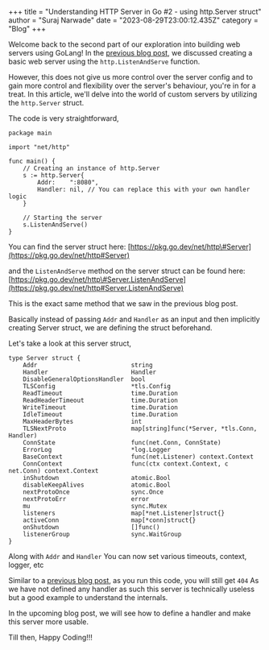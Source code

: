 +++
title = "Understanding HTTP Server in Go #2 - using http.Server struct"
author = "Suraj Narwade"
date = "2023-08-29T23:00:12.435Z"
category = "Blog"
+++

Welcome back to the second part of our exploration into building web servers using GoLang! In the [previous blog post](https://surajincloud.com/understanding-http-server-in-go-basic), we discussed creating a basic web server using the `http.ListenAndServe` function.


However, this does not give us more control over the server config and to gain more control and flexibility over the server's behaviour, you're in for a treat. In this article, we'll delve into the world of custom servers by utilizing the `http.Server` struct.


The code is very straightforward,



```
package main

import "net/http"

func main() {
    // Creating an instance of http.Server
    s := http.Server{
        Addr:    ":8080",
        Handler: nil, // You can replace this with your own handler logic
    }

    // Starting the server
    s.ListenAndServe()
}

```

You can find the server struct here: [https://pkg.go.dev/net/http\#Server](https://pkg.go.dev/net/http#Server)


and the `ListenAndServe` method on the server struct can be found here: [https://pkg.go.dev/net/http\#Server.ListenAndServe](https://pkg.go.dev/net/http#Server.ListenAndServe)


This is the exact same method that we saw in the previous blog post.


Basically instead of passing `Addr` and `Handler` as an input and then implicitly creating Server struct, we are defining the struct beforehand.


Let's take a look at this server struct,



```
type Server struct {
    Addr                          string
    Handler                       Handler
    DisableGeneralOptionsHandler  bool
    TLSConfig                     *tls.Config
    ReadTimeout                   time.Duration
    ReadHeaderTimeout             time.Duration
    WriteTimeout                  time.Duration
    IdleTimeout                   time.Duration
    MaxHeaderBytes                int
    TLSNextProto                  map[string]func(*Server, *tls.Conn, Handler)
    ConnState                     func(net.Conn, ConnState)
    ErrorLog                      *log.Logger
    BaseContext                   func(net.Listener) context.Context
    ConnContext                   func(ctx context.Context, c net.Conn) context.Context
    inShutdown                    atomic.Bool
    disableKeepAlives             atomic.Bool
    nextProtoOnce                 sync.Once
    nextProtoErr                  error
    mu                            sync.Mutex
    listeners                     map[*net.Listener]struct{}
    activeConn                    map[*conn]struct{}
    onShutdown                    []func()
    listenerGroup                 sync.WaitGroup
}

```

Along with `Addr` and `Handler` You can now set various timeouts, context, logger, etc


Similar to a [previous blog post](https://surajincloud.com/understanding-http-server-creation-in-go-with-nethttp), as you run this code, you will still get `404` As we have not defined any handler as such this server is technically useless but a good example to understand the internals.


In the upcoming blog post, we will see how to define a handler and make this server more usable.


Till then, Happy Coding!!!


